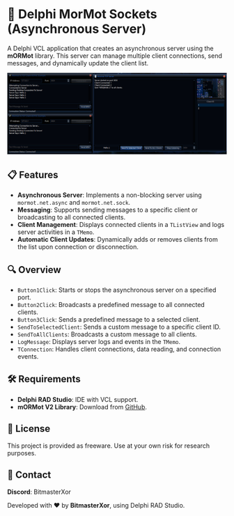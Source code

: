 
</head>
<body>
    <h1>🔄 Delphi MorMot Sockets (Asynchronous Server)</h1>
    <p>
        A Delphi VCL application that creates an asynchronous server using the <strong>mORMot</strong> library. 
        This server can manage multiple client connections, send messages, and dynamically update the client list.
    </p>

<p align="center">
  <img src="Preview.png">
</p>
    <h2>📋 Features</h2>
    <ul>
        <li><strong>Asynchronous Server</strong>: Implements a non-blocking server using <code>mormot.net.async</code> and <code>mormot.net.sock</code>.</li>
        <li><strong>Messaging</strong>: Supports sending messages to a specific client or broadcasting to all connected clients.</li>
        <li><strong>Client Management</strong>: Displays connected clients in a <code>TListView</code> and logs server activities in a <code>TMemo</code>.</li>
        <li><strong>Automatic Client Updates</strong>: Dynamically adds or removes clients from the list upon connection or disconnection.</li>
    </ul>
    <h2>🔍 Overview</h2>
    <ul>
        <li><code>Button1Click</code>: Starts or stops the asynchronous server on a specified port.</li>
        <li><code>Button2Click</code>: Broadcasts a predefined message to all connected clients.</li>
        <li><code>Button3Click</code>: Sends a predefined message to a selected client.</li>
        <li><code>SendToSelectedClient</code>: Sends a custom message to a specific client ID.</li>
        <li><code>SendToAllClients</code>: Broadcasts a custom message to all clients.</li>
        <li><code>LogMessage</code>: Displays server logs and events in the <code>TMemo</code>.</li>
        <li><code>TConnection</code>: Handles client connections, data reading, and connection events.</li>
    </ul>
    <h2>🛠️ Requirements</h2>
    <ul>
        <li><strong>Delphi RAD Studio</strong>: IDE with VCL support.</li>
        <li><strong>mORMot V2 Library</strong>: Download from <a href="https://github.com/synopse/mORMot2" target="_blank">GitHub</a>.</li>
    </ul>
    <h2>📜 License</h2>
    <p>
        This project is provided as freeware. Use at your own risk for research purposes.
    </p>
    <h2>📧 Contact</h2>
    <p>
        <strong>Discord</strong>: BitmasterXor
    </p>
    <p>Developed with ❤️ by <strong>BitmasterXor</strong>, using Delphi RAD Studio.</p>
